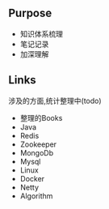 ## Purpose

  - 知识体系梳理
  - 笔记记录
  - 加深理解  

  
## Links
  
  涉及的方面,统计整理中(todo)  
  
  - 整理的Books
  - Java
  - Redis
  - Zookeeper
  - MongoDb
  - Mysql
  - Linux
  - Docker
  - Netty
  - Algorithm
  
  
  

  
  






